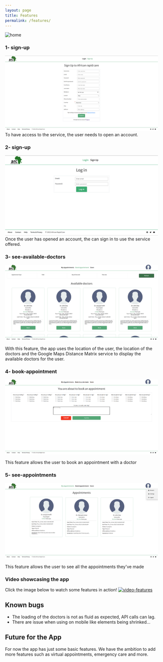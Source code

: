 ```yaml
---
layout: page
title: Features
permalink: /features/
---
```

![home](/assets/images/home.png)
### 1- sign-up
![sign-up](/assets/images/sign-up.png)
To have access to the service, the user needs to open an account.

### 2- sign-up
![login](/assets/images/login.png)
Once the user has opened an account, the can sign in to use the service offered.

### 3- see-available-doctors

![see-available-doctors](/assets/images/doctors.png)

With this feature, the app uses the location of the user, the location of the doctors and the Google Maps Distance Matrix service to display the available doctors for the user.

### 4- book-appointment

![book-appointment](/assets/images/booking.png)

This feature allows the user to book an appointment with a doctor

### 5- see-appointments

![see-appointments](/assets/images/appointments-profile.png)

This feature allows the user to see all the appointments they've made

### Video showcasing the app
Click the image below to watch some features in action! 
[![video-features](/assets/images/home.png)](https://youtu.be/Od0vyEPzyhc)

## Known bugs
* The loading of the doctors is not as fluid as expected, API calls can lag.
* There are issue when using on mobile like elements being shrinked... 

## Future for the App
For now the app has just some basic features. We have the ambition to add more features such as virtual appointments, emergency care and more.